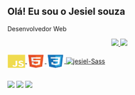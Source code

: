 ## Olá! Eu sou o Jesiel souza


Desenvolvedor Web


<div align="center">
  <a href="https://github.com/jesiellsouza">
  <img height="180em" src="https://github-readme-stats.vercel.app/api?username=jesiellsouza&show_icons=true&theme=dark&include_all_commits=true&count_private=true"/>
  <img height="180em" src="https://github-readme-stats.vercel.app/api/top-langs/?username=jesiellsouza&layout=compact&langs_count=7&theme=dark"/>
</div>
  
  <div style="display: inline_block"><br>
  <img align="center" alt="jesiel-Js" height="30" width="40" src="https://raw.githubusercontent.com/devicons/devicon/master/icons/javascript/javascript-plain.svg">
  <img align="center" alt="jesiel-HTML" height="30" width="40" src="https://raw.githubusercontent.com/devicons/devicon/master/icons/html5/html5-original.svg">
  <img align="center" alt="jesiel-CSS" height="30" width="40" src="https://raw.githubusercontent.com/devicons/devicon/master/icons/css3/css3-original.svg">
  <img align="center" alt="jesiel-Sass" height="30" width="40" src="https://cdn.jsdelivr.net/gh/devicons/devicon/icons/sass/sass-original.svg" />
  
</div>
  
  ##
  
  <div> 

  <a href="https://instagram.com/jesielsouza_1" target="_blank"><img src="https://img.shields.io/badge/-Instagram-%23E4405F?style=for-the-badge&logo=instagram&logoColor=white" target="_blank"></a> 
  <a href = "mailto:jesiel_123@live.com"><img src="https://img.shields.io/badge/Microsoft_Outlook-0078D4?style=for-the-badge&logo=microsoft-outlook&logoColor=white" target="_blank"></a>
  <a href="https://www.linkedin.com/in/jesiel-souza-costa-953206108" target="_blank"><img src="https://img.shields.io/badge/-LinkedIn-%230077B5?style=for-the-badge&logo=linkedin&logoColor=white" target="_blank"></a>
    
     
 
</div>

